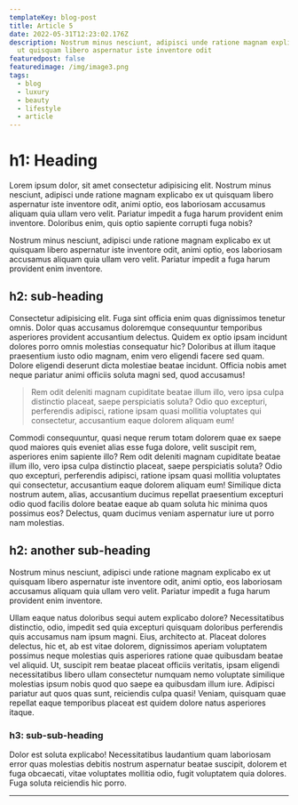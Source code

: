 ```yaml
---
templateKey: blog-post
title: Article 5
date: 2022-05-31T12:23:02.176Z
description: Nostrum minus nesciunt, adipisci unde ratione magnam explicabo ex
  ut quisquam libero aspernatur iste inventore odit
featuredpost: false
featuredimage: /img/image3.png
tags:
  - blog
  - luxury
  - beauty
  - lifestyle
  - article
---
```

# h1: Heading

Lorem ipsum dolor, sit amet consectetur adipisicing elit. Nostrum minus nesciunt, adipisci unde ratione magnam explicabo ex ut quisquam libero aspernatur iste inventore odit, animi optio, eos laboriosam accusamus aliquam quia ullam vero velit. Pariatur impedit a fuga harum provident enim inventore. Doloribus enim, quis optio sapiente corrupti fuga nobis?

Nostrum minus nesciunt, adipisci unde ratione magnam explicabo ex ut quisquam libero aspernatur iste inventore odit, animi optio, eos laboriosam accusamus aliquam quia ullam vero velit. Pariatur impedit a fuga harum provident enim inventore. 

## h2: sub-heading

Consectetur adipisicing elit. Fuga sint officia enim quas dignissimos tenetur omnis. Dolor quas accusamus doloremque consequuntur temporibus asperiores provident accusantium delectus. Quidem ex optio ipsam incidunt dolores porro omnis molestias consequatur hic? Doloribus at illum itaque praesentium iusto odio magnam, enim vero eligendi facere sed quam. Dolore eligendi deserunt dicta molestiae beatae incidunt. Officia nobis amet neque pariatur animi officiis soluta magni sed, quod accusamus!

>Rem odit deleniti magnam cupiditate beatae illum illo, vero ipsa culpa distinctio placeat, saepe perspiciatis soluta? Odio quo excepturi, perferendis adipisci, ratione ipsam quasi mollitia voluptates qui consectetur, accusantium eaque dolorem aliquam eum!

Commodi consequuntur, quasi neque rerum totam dolorem quae ex saepe quod maiores quis eveniet alias esse fuga dolore, velit suscipit rem, asperiores enim sapiente illo? Rem odit deleniti magnam cupiditate beatae illum illo, vero ipsa culpa distinctio placeat, saepe perspiciatis soluta? Odio quo excepturi, perferendis adipisci, ratione ipsam quasi mollitia voluptates qui consectetur, accusantium eaque dolorem aliquam eum! Similique dicta nostrum autem, alias, accusantium ducimus repellat praesentium excepturi odio quod facilis dolore beatae eaque ab quam soluta hic minima quos possimus eos? Delectus, quam ducimus veniam aspernatur iure ut porro nam molestias.

## h2: another sub-heading

Nostrum minus nesciunt, adipisci unde ratione magnam explicabo ex ut quisquam libero aspernatur iste inventore odit, animi optio, eos laboriosam accusamus aliquam quia ullam vero velit. Pariatur impedit a fuga harum provident enim inventore. 

Ullam eaque natus doloribus sequi autem explicabo dolore? Necessitatibus distinctio, odio, impedit sed quia excepturi quisquam doloribus perferendis quis accusamus nam ipsum magni. Eius, architecto at. Placeat dolores delectus, hic et, ab est vitae dolorem, dignissimos aperiam voluptatem possimus neque molestias quis asperiores ratione quae quibusdam beatae vel aliquid. Ut, suscipit rem beatae placeat officiis veritatis, ipsam eligendi necessitatibus libero ullam consectetur numquam nemo voluptate similique molestias ipsum nobis quod quo saepe ea quibusdam illum iure. Adipisci pariatur aut quos quas sunt, reiciendis culpa quasi! Veniam, quisquam quae repellat eaque temporibus placeat est quidem dolore natus asperiores itaque.

### h3: sub-sub-heading

Dolor est soluta explicabo! Necessitatibus laudantium quam laboriosam error quas molestias debitis nostrum aspernatur beatae suscipit, dolorem et fuga obcaecati, vitae voluptates mollitia odio, fugit voluptatem quia dolores. Fuga soluta reiciendis hic porro.

---
